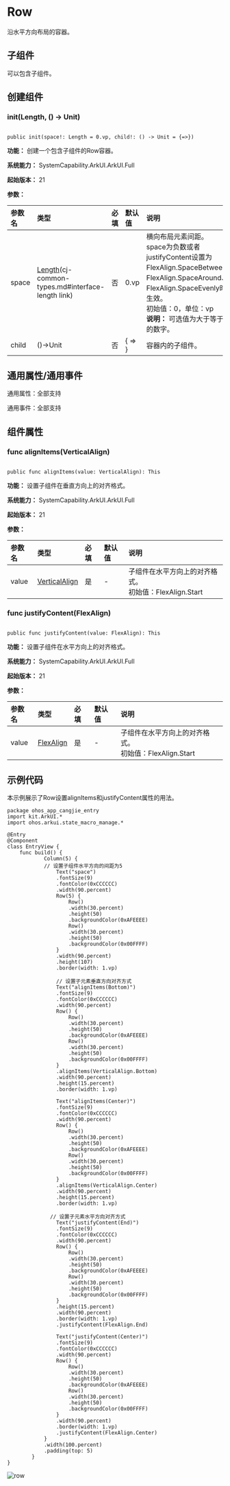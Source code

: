 # Row

沿水平方向布局的容器。

## 子组件

可以包含子组件。

## 创建组件

### init(Length, () -> Unit)

```cangjie

public init(space!: Length = 0.vp, child!: () -> Unit = {=>})
```

**功能：** 创建一个包含子组件的Row容器。

**系统能力：** SystemCapability.ArkUI.ArkUI.Full

**起始版本：** 21

**参数：**

|参数名|类型|必填|默认值|说明|
|:---|:---|:---|:---|:---|
|space|[Length](../apis/BasicServicesKit/cj-apis-base.md#interface-length)(cj-common-types.md#interface-length link)|否|0.vp|横向布局元素间距。<br>space为负数或者justifyContent设置为FlexAlign.SpaceBetween、FlexAlign.SpaceAround、FlexAlign.SpaceEvenly时不生效。<br> 初始值：0，单位：vp <br> **说明：** 可选值为大于等于0的数字。|
|child|()->Unit|否|{ => }|容器内的子组件。|

## 通用属性/通用事件

通用属性：全部支持

通用事件：全部支持

## 组件属性

### func alignItems(VerticalAlign)

```cangjie

public func alignItems(value: VerticalAlign): This
```

**功能：** 设置子组件在垂直方向上的对齐格式。

**系统能力：** SystemCapability.ArkUI.ArkUI.Full

**起始版本：** 21

**参数：**

|参数名|类型|必填|默认值|说明|
|:---|:---|:---|:---|:---|
|value|[VerticalAlign](cj-common-types.md#enum-verticalalign)|是|-|子组件在水平方向上的对齐格式。<br> 初始值：FlexAlign.Start|

### func justifyContent(FlexAlign)

```cangjie

public func justifyContent(value: FlexAlign): This
```

**功能：** 设置子组件在水平方向上的对齐格式。

**系统能力：** SystemCapability.ArkUI.ArkUI.Full

**起始版本：** 21

**参数：**

|参数名|类型|必填|默认值|说明|
|:---|:---|:---|:---|:---|
|value|[FlexAlign](cj-common-types.md#enum-flexalign)|是|-|子组件在水平方向上的对齐格式。<br> 初始值：FlexAlign.Start|

## 示例代码

本示例展示了Row设置alignItems和justifyContent属性的用法。

<!-- run -->

```cangjie
package ohos_app_cangjie_entry
import kit.ArkUI.*
import ohos.arkui.state_macro_manage.*

@Entry
@Component
class EntryView {
    func build() {
            Column(5) {
            // 设置子组件水平方向的间距为5
                Text("space")
                .fontSize(9)
                .fontColor(0xCCCCCC)
                .width(90.percent)
                Row(5) {
                    Row()
                    .width(30.percent)
                    .height(50)
                    .backgroundColor(0xAFEEEE)
                    Row()
                    .width(30.percent)
                    .height(50)
                    .backgroundColor(0x00FFFF)
                }
                .width(90.percent)
                .height(107)
                .border(width: 1.vp)

                // 设置子元素垂直方向对齐方式
                Text("alignItems(Bottom)")
                .fontSize(9)
                .fontColor(0xCCCCCC)
                .width(90.percent)
                Row() {
                    Row()
                    .width(30.percent)
                    .height(50)
                    .backgroundColor(0xAFEEEE)
                    Row()
                    .width(30.percent)
                    .height(50)
                    .backgroundColor(0x00FFFF)
                }
                .alignItems(VerticalAlign.Bottom)
                .width(90.percent)
                .height(15.percent)
                .border(width: 1.vp)

                Text("alignItems(Center)")
                .fontSize(9)
                .fontColor(0xCCCCCC)
                .width(90.percent)
                Row() {
                    Row()
                    .width(30.percent)
                    .height(50)
                    .backgroundColor(0xAFEEEE)
                    Row()
                    .width(30.percent)
                    .height(50)
                    .backgroundColor(0x00FFFF)
                }
                .alignItems(VerticalAlign.Center)
                .width(90.percent)
                .height(15.percent)
                .border(width: 1.vp)

              // 设置子元素水平方向对齐方式
                Text("justifyContent(End)")
                .fontSize(9)
                .fontColor(0xCCCCCC)
                .width(90.percent)
                Row() {
                    Row()
                    .width(30.percent)
                    .height(50)
                    .backgroundColor(0xAFEEEE)
                    Row()
                    .width(30.percent)
                    .height(50)
                    .backgroundColor(0x00FFFF)
                }
                .height(15.percent)
                .width(90.percent)
                .border(width: 1.vp)
                .justifyContent(FlexAlign.End)

                Text("justifyContent(Center)")
                .fontSize(9)
                .fontColor(0xCCCCCC)
                .width(90.percent)
                Row() {
                    Row()
                    .width(30.percent)
                    .height(50)
                    .backgroundColor(0xAFEEEE)
                    Row()
                    .width(30.percent)
                    .height(50)
                    .backgroundColor(0x00FFFF)
                }
                .width(90.percent)
                .border(width: 1.vp)
                .justifyContent(FlexAlign.Center)
            }
            .width(100.percent)
            .padding(top: 5)
        }
}
```

![row](figures/row.jpg)
